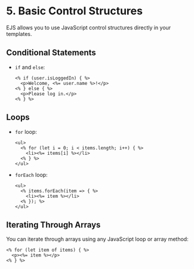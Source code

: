 # 5. Basic Control Structures

EJS allows you to use JavaScript control structures directly in your templates.

## Conditional Statements
- `if` and `else`:
  ```ejs
  <% if (user.isLoggedIn) { %>
    <p>Welcome, <%= user.name %>!</p>
  <% } else { %>
    <p>Please log in.</p>
  <% } %>
  ```

## Loops
- `for` loop:
  ```ejs
  <ul>
    <% for (let i = 0; i < items.length; i++) { %>
      <li><%= items[i] %></li>
    <% } %>
  </ul>
  ```

- `forEach` loop:
  ```ejs
  <ul>
    <% items.forEach(item => { %>
      <li><%= item %></li>
    <% }); %>
  </ul>
  ```

## Iterating Through Arrays
You can iterate through arrays using any JavaScript loop or array method:
```ejs
<% for (let item of items) { %>
  <p><%= item %></p>
<% } %>
```
